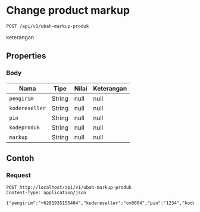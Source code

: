 # Change product markup
```http
POST /api/v1/ubah-markup-produk
```
keterangan
## Properties
### Body
Nama | Tipe | Nilai | Keterangan
--- | --- | --- | ---
<code>pengirim</code> | String | null | null
<code>kodereseller</code> | String | null | null
<code>pin</code> | String | null | null
<code>kodeproduk</code> | String | null | null
<code>markup</code> | String | null | null
## Contoh
### Request
```http
POST http://localhost/api/v1/ubah-markup-produk
Content-Type: application/json

{"pengirim":"+6281935155404","kodereseller":"ox0004","pin":"1234","kodeproduk":"test5","markup":"500"}


```
